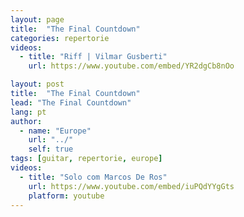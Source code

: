 ```yaml
---
layout: page
title:  "The Final Countdown"
categories: repertorie
videos:
  - title: "Riff | Vilmar Gusberti"
    url: https://www.youtube.com/embed/YR2dgCb8nOo

layout: post
title:  "The Final Countdown"
lead: "The Final Countdown"
lang: pt
author:
  - name: "Europe"
    url: "../"
    self: true
tags: [guitar, repertorie, europe]
videos:
  - title: "Solo com Marcos De Ros"
    url: https://www.youtube.com/embed/iuPQdYYgGts
    platform: youtube
---
```

